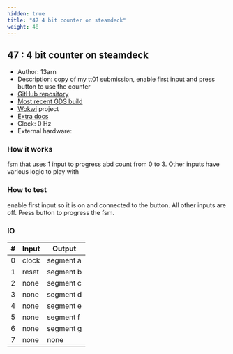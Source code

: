 ```yaml
---
hidden: true
title: "47 4 bit counter on steamdeck"
weight: 48
---
```


## 47 : 4 bit counter on steamdeck

* Author: 13arn
* Description: copy of my tt01 submission, enable first input and press button to use the counter
* [GitHub repository](https://github.com/13arn/tt02_counter_steamdeck)
* [Most recent GDS build](https://github.com/13arn/tt02_counter_steamdeck/actions/runs/3462179931)
* [Wokwi](https://wokwi.com/projects/341541108650607187) project
* [Extra docs]()
* Clock: 0 Hz
* External hardware: 



### How it works

fsm that uses 1 input to progress abd count from 0 to 3. Other inputs have various logic to play with

### How to test

enable first input so it is on and connected to the button. All other inputs are off. Press button to progress the fsm.

### IO

| # | Input        | Output       |
|---|--------------|--------------|
| 0 | clock  | segment a |
| 1 | reset  | segment b |
| 2 | none  | segment c |
| 3 | none  | segment d |
| 4 | none  | segment e |
| 5 | none  | segment f |
| 6 | none  | segment g |
| 7 | none  | none |
